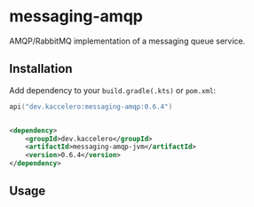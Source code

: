 # messaging-amqp

AMQP/RabbitMQ implementation of a messaging queue service.

## Installation

Add dependency to your `build.gradle(.kts)` or `pom.xml`:

```kotlin
api("dev.kaccelero:messaging-amqp:0.6.4")
```

```xml

<dependency>
    <groupId>dev.kaccelero</groupId>
    <artifactId>messaging-amqp-jvm</artifactId>
    <version>0.6.4</version>
</dependency>
```

## Usage


